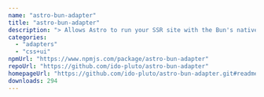 ```yaml
---
name: "astro-bun-adapter"
title: "astro-bun-adapter"
description: "> Allows Astro to run your SSR site with the Bun's native API `Bun.serve`."
categories:
  - "adapters"
  - "css+ui"
npmUrl: "https://www.npmjs.com/package/astro-bun-adapter"
repoUrl: "https://github.com/ido-pluto/astro-bun-adapter"
homepageUrl: "https://github.com/ido-pluto/astro-bun-adapter.git#readme"
downloads: 294
---
```


